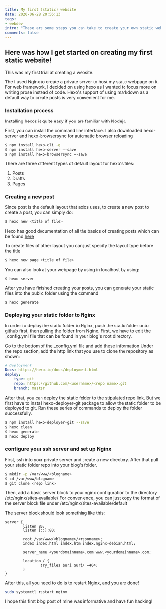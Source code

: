 ```yaml
---
title: My first (static) website
date: 2020-06-28 20:56:13
tags: 
- webdev
intro: "These are some steps you can take to create your own static website too"
comments: false
---
```

## Here was how I get started on creating my first static website!

This was my first trial at creating a website.

The I used Nginx to create a private server to host my static webpage on it. For web framework, I decided on using hexo as I wanted to focus more on writing prose instead of code. Hexo's support of using markdown as a default way to create posts is very convenient for me.

### Installation process

Installing hexos is quite easy if you are familiar with Nodejs.

First, you can install the command line interface. I also downloaded hexo-server and
hexo-browsersync for automatic browser reloading

```bash
$ npm install hexo-cli -g
$ npm install hexo-server —-save
$ npm install hexo-browsersync —-save
```

There are three different types of default layout for hexo's files:

1. Posts
2. Drafts
3. Pages

### Creating a new post

Since post is the default layout that axios uses, to create a new post to create a post, you can simply do:

```bash
$ hexo new <title of file>
```

Hexo has good documentation of all the basics of creating posts which can be found [here](https://hexo.io/docs/writing.html)

To create files of other layout you can just specify the layout type before the title

```bash
$ hexo new page <title of file>
```

You can also look at your webpage by using in localhost by using:

```bash
$ hexo server
```

After you have finished creating your posts, you can generate your static files into the public folder using the command
```bash
$ hexo generate
```
### Deploying your static folder to Nginx

In order to deploy the static folder to Nginx, push the static folder onto github first, then pulling the folder from Nginx. First, we have to edit the  _config.yml file that can be found in your blog's root directory.

Go to the bottom of the _config.yml file and add these information
Under the repo section, add the http link that you use to clone the repository as shown: 
```yml
# Deployment
Docs: https://hexo.io/docs/deployment.html
deploy: 
    type: git
    repo: https://github.com/<username>/<repo name>.git
    branch: master     
```

After that, you can deploy the static folder to the stipulated repo link. But we first
have to install hexo-deployer-git package to allow the static folder to be deployed to
git. Run these series of commands to deploy the folder successfully.

```bash
$ npm install hexo-deployer-git --save
$ hexo clean
$ hexo generate
$ hexo deploy
```

### configure your ssh server and set up Nginx
First, ssh into your private server and create a new directory. After that pull your static folder repo into your blog's folder.
```bash
$ mkdir -p /var/www/<blogname>
$ cd /var/www/blogname
$ git clone <repo link>
```
Then, add a basic server block to your nginx configuration to the directory /etc/nginx/sites-available/ 
For convenience, you can just copy the format of the server block file under /etc/nginx/sites-available/default

The server block should look something like this: 
```
server {
        listen 80;
        listen [::]:80;

        root /var/www/<blogname>/<reponame>;
        index index.html index.htm index.nginx-debian.html;

        server_name <yourdomainname>.com www.<yourdomainname>.com;

        location / {
                try_files $uri $uri/ =404;
        }
}
```
After this, all you need to do is to restart Nginx, and you are done!
```bash
sudo systemctl restart nginx
```

I hope this first blog post of mine was informative and have fun hacking!



